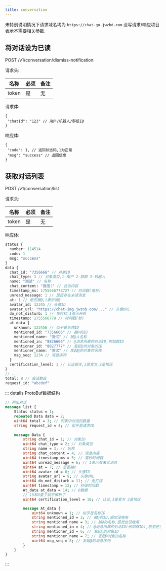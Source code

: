 ```yaml
---
title: conversation
---
```


未特别说明情况下请求域名均为 `https://chat-go.jwzhd.com`
没写请求/响应项目表示不需要相关参数.  

## 将对话设为已读  

POST /v1/conversation/dismiss-notification

请求头:  

|名称|必须|备注|
|-----|-----|-----|
|token|是|无|

请求体:  

```JSONC
{
 "chatId": "123" // 用户/机器人/群组ID
}
```

响应体:  

```JSONC
{
 "code": 1, // 返回状态码,1为正常
 "msg": "success" // 返回信息
}
```

## 获取对话列表

POST /v1/conversation/list  

请求头:  

|名称|必须|备注|
|-----|-----|-----|
|token|是|无|

响应体:  

```ProtoBuf
status {
  number: 114514
  code: 1
  msg: "success"
}
data {
  chat_id: "7356666" // 对象ID
  chat_type: 1 // 对象类型,1-用户 2-群聊 3-机器人
  name: "测试" // 名称
  chat_content: "我信(" // 会话内容
  timestamp_ms: 1755566778727 // 时间戳(毫秒)
  unread_message: 1 // 是否存在未读消息
  at: 1 // 是否被@,1表示被@
  avatar_id: 12345 // 头像ID
  avatar_url: "https://chat-img.jwznb.com/..." // 头像URL
  do_not_disturb: 1 // 免打扰,1表示开启
  timestamp: 1755566778 // 时间戳(秒)
  at_data {
    unknown: 123456 // 似乎是名称ID
    mentioned_id: "7356666" // 被@的ID
    mentioned_name: "测试" // 被@人名称
    mentioned_in: "8826666" // @消息所属的对话ID,例如群ID
    mentioner_id: "8827777" // 发起@的对象的ID
    mentioner_name: "测试" // 发起@的对象的名称
    msg_seq: 1234 // 消息序列
  }
  certification_level: 1 // 认证相关,1是官方,2是地区
}
// ...
total: 8 // 会话数目
request_id: "abcdef"

```

::: details ProtoBuf数据结构

```proto
// 列出对话
message list {
    Status status = 1;
    repeated Data data = 2;
    uint64 total = 3; // 列表中对话的数量
    string request_id = 4; // 似乎是请求ID
    
    message Data {
        string chat_id = 1; // 对象ID
        uint64 chat_type = 2; // 对象类型
        string name = 3; // 名称
        string chat_content = 4; // 消息内容
        uint64 timestamp_ms = 5; // 毫秒时间戳
        uint64 unread_message = 6; // 1表示有未读消息
        uint64 at = 7; // 是否被@
        uint64 avatar_id = 8; // 头像ID
        string avatar_url = 9; // 头像URL
        uint64 do_not_disturb = 11; // 免打扰
        uint64 timestamp = 12; // 秒级时间戳
        At_data at_data = 14; // @数据
        // 15和3重了就不解析了
        uint64 certification_level = 16; // 认证,1是官方 2是地区

        message At_data {
            uint64 unknown = 1; // 似乎是名称ID
            string mentioned_id = 2; // 被@的ID,感觉没啥用
            string mentioned_name = 3; // 被@的名称,感觉也没啥用
            string mentioned_in = 4; // @消息所属的对话ID(例如群ID),感觉还没啥用
            string mentioner_id = 6; // 发起@的对象ID
            string mentioner_name = 7; // 发起@对象的名称
            uint64 msg_seq = 8; // 发起@的消息序列
        }
    }
}
```

:::
